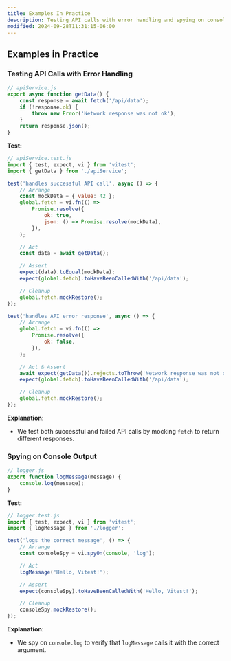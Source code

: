 ```yaml
---
title: Examples In Practice
description: Testing API calls with error handling and spying on console logs.
modified: 2024-09-28T11:31:15-06:00
---
```


## Examples in Practice

### Testing API Calls with Error Handling

```javascript
// apiService.js
export async function getData() {
	const response = await fetch('/api/data');
	if (!response.ok) {
		throw new Error('Network response was not ok');
	}
	return response.json();
}
```

**Test:**

```javascript
// apiService.test.js
import { test, expect, vi } from 'vitest';
import { getData } from './apiService';

test('handles successful API call', async () => {
	// Arrange
	const mockData = { value: 42 };
	global.fetch = vi.fn(() =>
		Promise.resolve({
			ok: true,
			json: () => Promise.resolve(mockData),
		}),
	);

	// Act
	const data = await getData();

	// Assert
	expect(data).toEqual(mockData);
	expect(global.fetch).toHaveBeenCalledWith('/api/data');

	// Cleanup
	global.fetch.mockRestore();
});

test('handles API error response', async () => {
	// Arrange
	global.fetch = vi.fn(() =>
		Promise.resolve({
			ok: false,
		}),
	);

	// Act & Assert
	await expect(getData()).rejects.toThrow('Network response was not ok');
	expect(global.fetch).toHaveBeenCalledWith('/api/data');

	// Cleanup
	global.fetch.mockRestore();
});
```

**Explanation**:

- We test both successful and failed API calls by mocking `fetch` to return different responses.

### Spying on Console Output

```javascript
// logger.js
export function logMessage(message) {
	console.log(message);
}
```

**Test:**

```javascript
// logger.test.js
import { test, expect, vi } from 'vitest';
import { logMessage } from './logger';

test('logs the correct message', () => {
	// Arrange
	const consoleSpy = vi.spyOn(console, 'log');

	// Act
	logMessage('Hello, Vitest!');

	// Assert
	expect(consoleSpy).toHaveBeenCalledWith('Hello, Vitest!');

	// Cleanup
	consoleSpy.mockRestore();
});
```

**Explanation**:

- We spy on `console.log` to verify that `logMessage` calls it with the correct argument.

```ts

```

